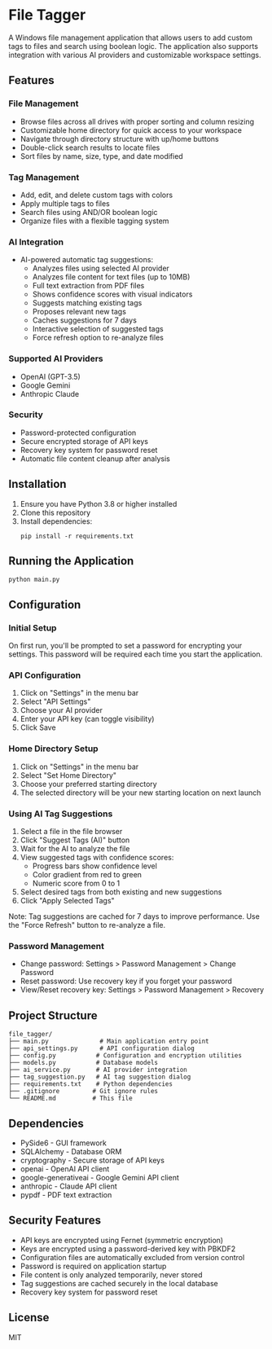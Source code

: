 # File Tagger

A Windows file management application that allows users to add custom tags to files and search using boolean logic. The application also supports integration with various AI providers and customizable workspace settings.

## Features

### File Management
- Browse files across all drives with proper sorting and column resizing
- Customizable home directory for quick access to your workspace
- Navigate through directory structure with up/home buttons
- Double-click search results to locate files
- Sort files by name, size, type, and date modified

### Tag Management
- Add, edit, and delete custom tags with colors
- Apply multiple tags to files
- Search files using AND/OR boolean logic
- Organize files with a flexible tagging system

### AI Integration
- AI-powered automatic tag suggestions:
  - Analyzes files using selected AI provider
  - Analyzes file content for text files (up to 10MB)
  - Full text extraction from PDF files
  - Shows confidence scores with visual indicators
  - Suggests matching existing tags
  - Proposes relevant new tags
  - Caches suggestions for 7 days
  - Interactive selection of suggested tags
  - Force refresh option to re-analyze files

### Supported AI Providers
- OpenAI (GPT-3.5)
- Google Gemini
- Anthropic Claude

### Security
- Password-protected configuration
- Secure encrypted storage of API keys
- Recovery key system for password reset
- Automatic file content cleanup after analysis

## Installation

1. Ensure you have Python 3.8 or higher installed
2. Clone this repository
3. Install dependencies:
   ```
   pip install -r requirements.txt
   ```

## Running the Application

```
python main.py
```

## Configuration

### Initial Setup
On first run, you'll be prompted to set a password for encrypting your settings. This password will be required each time you start the application.

### API Configuration
1. Click on "Settings" in the menu bar
2. Select "API Settings"
3. Choose your AI provider
4. Enter your API key (can toggle visibility)
5. Click Save

### Home Directory Setup
1. Click on "Settings" in the menu bar
2. Select "Set Home Directory"
3. Choose your preferred starting directory
4. The selected directory will be your new starting location on next launch

### Using AI Tag Suggestions
1. Select a file in the file browser
2. Click "Suggest Tags (AI)" button
3. Wait for the AI to analyze the file
4. View suggested tags with confidence scores:
   - Progress bars show confidence level
   - Color gradient from red to green
   - Numeric score from 0 to 1
5. Select desired tags from both existing and new suggestions
6. Click "Apply Selected Tags"

Note: Tag suggestions are cached for 7 days to improve performance. Use the "Force Refresh" button to re-analyze a file.

### Password Management
- Change password: Settings > Password Management > Change Password
- Reset password: Use recovery key if you forget your password
- View/Reset recovery key: Settings > Password Management > Recovery

## Project Structure

```
file_tagger/
├── main.py              # Main application entry point
├── api_settings.py      # API configuration dialog
├── config.py           # Configuration and encryption utilities
├── models.py           # Database models
├── ai_service.py       # AI provider integration
├── tag_suggestion.py   # AI tag suggestion dialog
├── requirements.txt    # Python dependencies
├── .gitignore         # Git ignore rules
└── README.md          # This file
```

## Dependencies

- PySide6 - GUI framework
- SQLAlchemy - Database ORM
- cryptography - Secure storage of API keys
- openai - OpenAI API client
- google-generativeai - Google Gemini API client
- anthropic - Claude API client
- pypdf - PDF text extraction

## Security Features

- API keys are encrypted using Fernet (symmetric encryption)
- Keys are encrypted using a password-derived key with PBKDF2
- Configuration files are automatically excluded from version control
- Password is required on application startup
- File content is only analyzed temporarily, never stored
- Tag suggestions are cached securely in the local database
- Recovery key system for password reset

## License

MIT
